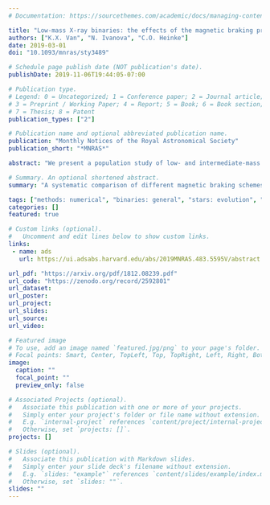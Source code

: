 ```yaml
---
# Documentation: https://sourcethemes.com/academic/docs/managing-content/

title: "Low-mass X-ray binaries: the effects of the magnetic braking prescription"
authors: ["K.X. Van", "N. Ivanova", "C.O. Heinke"]
date: 2019-03-01
doi: "10.1093/mnras/sty3489"

# Schedule page publish date (NOT publication's date).
publishDate: 2019-11-06T19:44:05-07:00

# Publication type.
# Legend: 0 = Uncategorized; 1 = Conference paper; 2 = Journal article;
# 3 = Preprint / Working Paper; 4 = Report; 5 = Book; 6 = Book section;
# 7 = Thesis; 8 = Patent
publication_types: ["2"]

# Publication name and optional abbreviated publication name.
publication: "Monthly Notices of the Royal Astronomical Society"
publication_short: "*MNRAS*"

abstract: "We present a population study of low- and intermediate-mass X-ray binaries (LMXBs) with neutron star accretors, performed using the detailed 1D stellar evolution code MESA. We identify all plausible Roche-lobe overflowing binaries at the start of mass transfer, and compare our theoretical mass transfer tracks to the population of well-studied Milky Way LMXBs. The mass-transferring evolution depends on the accepted magnetic braking (MB) law for angular momentum loss. The most common MB prescription (Skumanich MB) originated from observations of the time-dependence of rotational braking of Sun-type stars, where the angular momentum loss rate depends on the donor mass $M_d$, donor radius $R_d$, and rotation rate $\\Omega$$,\\dot{J} \\propto M_d R_d^{\\gamma} \\Omega^3$. The functional form of the Skumanich MB can be also obtained theoretically assuming a radial magnetic field, isotropic isothermal winds, and boosting of the magnetic field by rotation. Here we show that this simple form of the Skumanich MB law gives mass transfer rates an order of magnitude too weak to explain most observed persistent LMXBs. This failure suggests that the standard Skumanich MB law should not be employed to interpret Galactic, or extragalactic, LMXB populations, with either detailed stellar codes or rapid binary population synthesis codes. We investigate modifications for the MB law, and find that including a scaling of the magnetic field strength with the convective turnover time, and a scaling of MB with the wind mass loss rate, can reproduce persistent LMXBs, and does a better job at reproducing transient LMXBs"

# Summary. An optional shortened abstract.
summary: "A systematic comparison of different magnetic braking schemes using the MESA stellar evolution code. "

tags: ["methods: numerical", "binaries: general", "stars: evolution", "stars: magnetic field", "X-rays: binaries", "Astrophysics - High Energy Astrophysical Phenomena"]
categories: []
featured: true

# Custom links (optional).
#   Uncomment and edit lines below to show custom links.
links:
 - name: ads
   url: https://ui.adsabs.harvard.edu/abs/2019MNRAS.483.5595V/abstract

url_pdf: "https://arxiv.org/pdf/1812.08239.pdf"
url_code: "https://zenodo.org/record/2592801"
url_dataset:
url_poster:
url_project:
url_slides:
url_source:
url_video:

# Featured image
# To use, add an image named `featured.jpg/png` to your page's folder. 
# Focal points: Smart, Center, TopLeft, Top, TopRight, Left, Right, BottomLeft, Bottom, BottomRight.
image:
  caption: ""
  focal_point: ""
  preview_only: false

# Associated Projects (optional).
#   Associate this publication with one or more of your projects.
#   Simply enter your project's folder or file name without extension.
#   E.g. `internal-project` references `content/project/internal-project/index.md`.
#   Otherwise, set `projects: []`.
projects: []

# Slides (optional).
#   Associate this publication with Markdown slides.
#   Simply enter your slide deck's filename without extension.
#   E.g. `slides: "example"` references `content/slides/example/index.md`.
#   Otherwise, set `slides: ""`.
slides: ""
---
```


